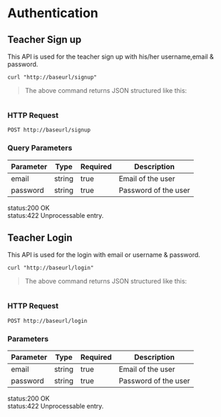# Authentication

## Teacher Sign up

This API is used for the teacher sign up with his/her username,email & password.

 
```shell
curl "http://baseurl/signup"
```


> The above command returns JSON structured like this:

```json
```


### HTTP Request

`POST http://baseurl/signup`

### Query Parameters

Parameter |Type | Required | Description
---------|------| ------- | -----------
email    | string | true  | Email of the user
password | string | true  | Password of the user

<aside class="success">status:200 OK </aside>
<aside class="warning">status:422 Unprocessable entry.</aside>


## Teacher Login

This API is used for the login with email or username & password. 

```shell
curl "http://baseurl/login"
```

> The above command returns JSON structured like this:

```json
```


### HTTP Request

`POST http://baseurl/login`

### Parameters

Parameter |Type | Required | Description
---------|------| ------- | -----------
email    | string | true  | Email of the user
password | string | true  | Password of the user

<aside class="success">status:200 OK </aside>
<aside class="warning">status:422 Unprocessable entry.</aside>